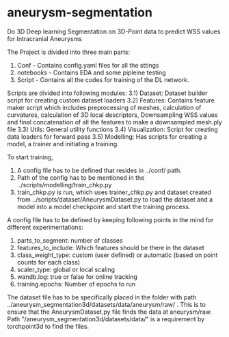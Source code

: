 # aneurysm-segmentation


Do 3D Deep learning Segmentation on 3D-Point data to predict WSS values for Intracranial Aneurysms


The Project is divided into three main parts:
1) Conf - Contains config.yaml files for all the sttings
2) notebooks - Contains EDA and some pipleine testing
3) Script - Contains all the codes for training of the DL network.

Scripts are divided into following modules:
3.1) Dataset: Dataset builder script for creating custom dataset loaders
3.2) Features: Contains feature maker script which includes preprocessing of meshes, calculation of curvatures, calculation of 3D local descriptors, Downsampling WSS values and final concatenation of all the features to make a downsampled mesh.ply file
3.3) Utils: General utility functions
3.4) Visualization: Script for creating data loaders for forward pass
3.5) Modelling: Has scripts for creating a model, a trainer and initiating a training. 


To start training, 
1) A config file has to be defined that resides in ../conf/ path. 
2) Path of the config has to be mentioned in the ../scripts/modelling/train_chkp.py
3) train_chkp.py is run, which uses trainer_chkp.py and dataset created from ../scripts/dataset/AneurysmDataset.py to load the dataset and a model into a model checkpoint and start the training process.


A config file has to be defined by keeping following points in the mind for different experimentations:
1) parts_to_segment: number of classes
2) features_to_include: Which features should be there in the dataset
3) class_weight_type: custom (user defined) or automatic (based on point counts for each class)
4) scaler_type: global or local scaling
5) wandb.log: true or false for online tracking
6) training.epochs: Number of epochs to run


The dataset file has to be specifically placed in the folder with path ../aneurysm_segmentation3d/datasets/data/aneurysm/raw/ . This is to ensure that the AneurysmDataset.py file finds the data at aneurysm/raw. Path "/aneurysm_segmentation3d/datasets/data/" is a requirement by torchpoint3d to find the files. 

